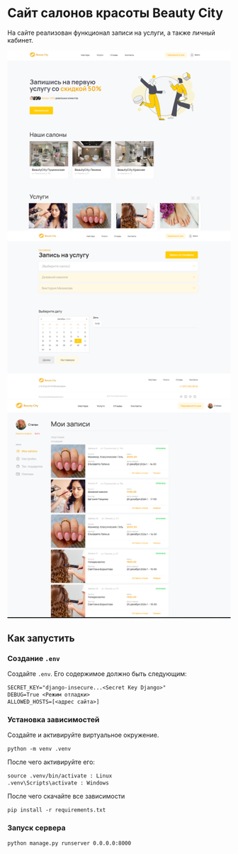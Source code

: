 # Сайт салонов красоты Beauty City

На сайте реализован функционал записи на услуги, а также личный кабинет.

![img.png](static/readme_img/img.png)
![img_1.png](static/readme_img/img_1.png)
![img_2.png](static/readme_img/img_2.png)

## Как запустить

### Создание `.env`
Создайте `.env`. Его содержимое должно быть следующим:

```dotenv
SECRET_KEY="django-insecure...<Secret Key Django>"
DEBUG=True <Режим отладки>
ALLOWED_HOSTS=[<адрес сайта>]
```


### Установка зависимостей
Создайте и активируйте виртуальное окружение.
```
python -m venv .venv
```

После чего активируйте его:
```
source .venv/bin/activate : Linux
.venv\Scripts\activate : Windows
```
После чего скачайте все зависимости
```
pip install -r requirements.txt
```

### Запуск сервера
```
python manage.py runserver 0.0.0.0:8000
```